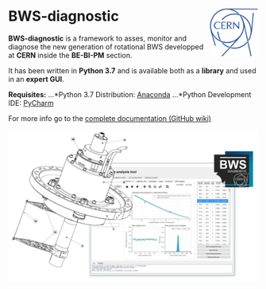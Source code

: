 # BWS-diagnostic<img src="images/cern_logo_2.jpg" width="100" align=right>

**BWS-diagnostic** is a framework to asses, monitor and diagnose the new generation of rotational BWS developped at **CERN** inside the **BE-BI-PM** section.

It has been written in **Python 3.7** and is available both as a **library** and used in an **expert GUI**.

**Requisites:**
...*Python 3.7 Distribution: [Anaconda](https://www.anaconda.com/download/)
...*Python Development IDE: [PyCharm](https://www.jetbrains.com/pycharm/)

For more info go to the [complete documentation (GitHub wiki)](https://github.com/LionelGarcia/BWS-diagnostic/wiki)



<img src="images/BWS_application_illustration.jpg" width="800" align=center>










